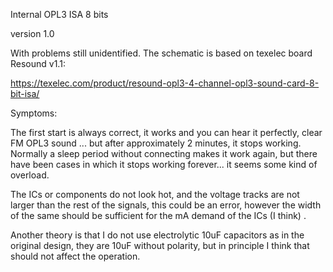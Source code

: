 Internal OPL3 ISA 8 bits

version 1.0

With problems still unidentified. The schematic is based on texelec board Resound v1.1:

https://texelec.com/product/resound-opl3-4-channel-opl3-sound-card-8-bit-isa/

Symptoms:

The first start is always correct, it works and you can hear it perfectly, clear FM OPL3 sound ... but after approximately 2 minutes, it stops working. Normally a sleep period without connecting makes it work again, but there have been cases in which it stops working forever... it seems some kind of overload.

The ICs or components do not look hot, and the voltage tracks are not larger than the rest of the signals, this could be an error, however the width of the same should be sufficient for the mA demand of the ICs (I think) .

Another theory is that I do not use electrolytic 10uF capacitors as in the original design, they are 10uF without polarity, but in principle I think that should not affect the operation.